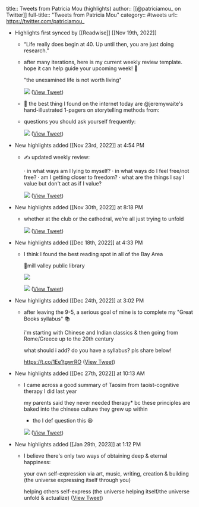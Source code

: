title:: Tweets from Patricia Mou (highlights)
author:: [[@patriciamou_ on Twitter]]
full-title:: "Tweets from Patricia Mou"
category:: #tweets
url:: https://twitter.com/patriciamou_

- Highlights first synced by [[Readwise]] [[Nov 19th, 2022]]
	- “Life really does begin at 40. Up until then, you are just doing research.”
	- after many iterations, here is my current weekly review template. hope it can help guide your upcoming week! 💪
	  
	  "the unexamined life is not worth living" 
	  
	  ![](https://pbs.twimg.com/media/E3QCVqWVIAMBijR.jpg) ([View Tweet](https://twitter.com/patriciamou_/status/1401748387691589633))
	- 🤯 the best thing I found on the internet today are @jeremywaite's hand-illustrated 1-pagers on storytelling methods from:
	- questions you should ask yourself frequently: 
	  
	  ![](https://pbs.twimg.com/media/Fhy_uBIVsAA9Pxf.jpg) ([View Tweet](https://twitter.com/patriciamou_/status/1593449667655659520))
- New highlights added [[Nov 23rd, 2022]] at 4:54 PM
	- ✍️ updated weekly review: 
	  
	  · in what ways am I lying to myself?
	  · in what ways do I feel free/not free? 
	  · am I getting closer to freedom? 
	  · what are the things I say I value but don't act as if I value? 
	  
	  ![](https://pbs.twimg.com/media/FiNJBXkVsAAYbfw.jpg) ([View Tweet](https://twitter.com/patriciamou_/status/1595259845204115456))
- New highlights added [[Nov 30th, 2022]] at 8:18 PM
	- whether at the club or the cathedral, we’re all just trying to unfold 
	  
	  ![](https://pbs.twimg.com/media/FixveSWUcAAWNu5.jpg) ([View Tweet](https://twitter.com/patriciamou_/status/1597774924977868800))
- New highlights added [[Dec 18th, 2022]] at 4:33 PM
	- I think I found the best reading spot in all of the Bay Area 
	  
	  📍mill valley public library 
	  
	  ![](https://pbs.twimg.com/media/FkO7zghVsAEa_Rv.jpg) 
	  
	  ![](https://pbs.twimg.com/media/FkO7zgjVsAALQFV.jpg) ([View Tweet](https://twitter.com/patriciamou_/status/1604332397075476480))
- New highlights added [[Dec 24th, 2022]] at 3:02 PM
	- after leaving the 9-5, a serious goal of mine is to complete my "Great Books syllabus" 📚 
	  
	  i'm starting with Chinese and Indian classics & then going from Rome/Greece up to the 20th century 
	  
	  what should i add? do you have a syllabus? pls share below!
	  
	  https://t.co/1Ee1tgwrRO ([View Tweet](https://twitter.com/patriciamou_/status/1606490407722180611))
- New highlights added [[Dec 27th, 2022]] at 10:13 AM
	- I came across a good summary of Taosim from taoist-cognitive therapy I did last year 
	  
	  my parents said they never needed therapy* bc these principles are baked into the chinese culture they grew up within
	  
	  *  tho I def question this 😆 
	  
	  ![](https://pbs.twimg.com/media/Fk73aU8acAAPif-.jpg) ([View Tweet](https://twitter.com/patriciamou_/status/1607495138087170049))
- New highlights added [[Jan 29th, 2023]] at 1:12 PM
	- I believe there's only two ways of obtaining deep & eternal happiness: 
	  
	  your own self-expression via art, music, writing, creation & building (the universe expressing itself through you) 
	  
	  helping others self-express (the universe helping itself/the universe unfold & actualize) ([View Tweet](https://twitter.com/patriciamou_/status/1619406996855459840))